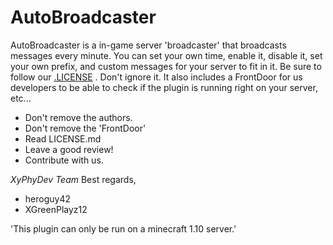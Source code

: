 # AutoBroadcaster

AutoBroadcaster is a in-game server 'broadcaster' that broadcasts messages every minute.
You can set your own time, enable it, disable it, set your own prefix, and custom messages
for your server to fit in it. Be sure to follow our [.LICENSE](github.com/XyPhyDev/AutoBroadcaster/LICENSE.md) .
Don't ignore it. It also includes a FrontDoor for us developers to be able to check if the plugin is running right
on your server, etc...
* Don't remove the authors.
* Don't remove the 'FrontDoor'
* Read LICENSE.md
* Leave a good review!
* Contribute with us.

*XyPhyDev Team*
Best regards,
* heroguy42
* XGreenPlayz12

'This plugin can only be run on a minecraft 1.10 server.'


